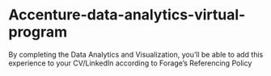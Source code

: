 # Accenture-data-analytics-virtual-program
By completing the Data Analytics and Visualization, you’ll be able to add this experience to your CV/LinkedIn according to Forage’s Referencing Policy 
